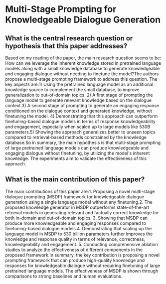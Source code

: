 # Multi-Stage Prompting for Knowledgeable Dialogue Generation

## What is the central research question or hypothesis that this paper addresses?

Based on my reading of the paper, the main research question seems to be: How can we leverage the inherent knowledge stored in pretrained language models along with a small knowledge database to generate knowledgeable and engaging dialogue without needing to finetune the model?The authors propose a multi-stage prompting framework to address this question. The key aspects are:1) Using the pretrained language model as an additional knowledge source to complement the small database, to improve generalization to out-of-domain topics. 2) A first stage of prompting the language model to generate relevant knowledge based on the dialogue context.3) A second stage of prompting to generate an engaging response conditioned on the dialogue context and generated knowledge, without finetuning the model. 4) Demonstrating that this approach can outperform finetuning-based dialogue models in terms of response knowledgeability and engagement, especially when scaled up to large models like 530B parameters.5) Showing the approach generalizes better to unseen topics compared to retrieval-based methods constrained by the knowledge database.So in summary, the main hypothesis is that multi-stage prompting of large pretrained language models can produce knowledgeable and engaging dialogue without finetuning, by utilizing the model's inherent knowledge. The experiments aim to validate the effectiveness of this approach.


## What is the main contribution of this paper?

The main contributions of this paper are:1. Proposing a novel multi-stage dialogue prompting (MSDP) framework for knowledgeable dialogue generation using a single language model without any finetuning.2. The proposed knowledge generator in MSDP outperforms state-of-the-art retrieval models in generating relevant and factually correct knowledge for both in-domain and out-of-domain topics. 3. Showing that MSDP can produce more knowledgeable and engaging responses compared to finetuning-based dialogue models.4. Demonstrating that scaling up the language model in MSDP to 530 billion parameters further improves the knowledge and response quality in terms of relevance, correctness, knowledgeability and engagement. 5. Conducting comprehensive ablation studies to analyze the effectiveness of different components in the proposed framework.In summary, the key contribution is proposing a novel prompting framework that can produce high-quality knowledge and responses for knowledgeable dialogue without requiring finetuning of large pretrained language models. The effectiveness of MSDP is shown through comparisons to strong baselines and human evaluations.
